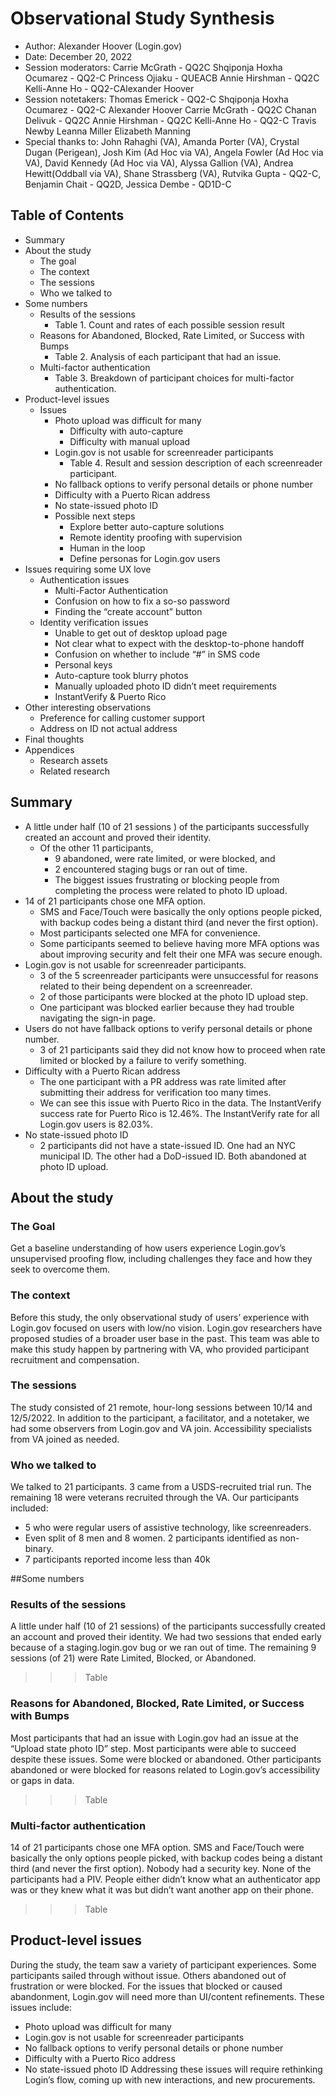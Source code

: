 # Observational Study Synthesis
- Author: Alexander Hoover (Login.gov)
- Date: December 20, 2022
- Session moderators: Carrie McGrath - QQ2C Shqiponja Hoxha Ocumarez - QQ2-C Princess Ojiaku - QUEACB Annie Hirshman - QQ2C Kelli-Anne Ho - QQ2-CAlexander Hoover
- Session notetakers: Thomas Emerick - QQ2-C Shqiponja Hoxha Ocumarez - QQ2-C Alexander Hoover Carrie McGrath - QQ2C Chanan Delivuk - QQ2C Annie Hirshman - QQ2C Kelli-Anne Ho - QQ2-C Travis Newby Leanna Miller Elizabeth Manning
- Special thanks to: John Rahaghi (VA), Amanda Porter (VA), Crystal Dugan (Perigean), Josh Kim (Ad Hoc via VA), Angela Fowler (Ad Hoc via VA), David Kennedy (Ad Hoc via VA), Alyssa Gallion (VA), Andrea Hewitt(Oddball via VA), Shane Strassberg (VA), Rutvika Gupta - QQ2-C, Benjamin Chait - QQ2D, Jessica Dembe - QD1D-C

## Table of Contents
- Summary
- About the study
   - The goal
   - The context
   - The sessions
   - Who we talked to
- Some numbers
   - Results of the sessions
      - Table 1. Count and rates of each possible session result
   - Reasons for Abandoned, Blocked, Rate Limited, or Success with Bumps
      - Table 2. Analysis of each participant that had an issue.
   - Multi-factor authentication
      - Table 3. Breakdown of participant choices for multi-factor authentication.
- Product-level issues
   - Issues
      - Photo upload was difficult for many
         - Difficulty with auto-capture
         - Difficulty with manual upload
      - Login.gov is not usable for screenreader participants
         - Table 4. Result and session description of each screenreader participant.
      - No fallback options to verify personal details or phone number
      - Difficulty with a Puerto Rican address
      - No state-issued photo ID
      - Possible next steps
         - Explore better auto-capture solutions
         - Remote identity proofing with supervision
         - Human in the loop
         - Define personas for Login.gov users
- Issues requiring some UX love
   - Authentication issues
      - Multi-Factor Authentication
      - Confusion on how to fix a so-so password
      - Finding the “create account” button
   - Identity verification issues
      - Unable to get out of desktop upload page
      - Not clear what to expect with the desktop-to-phone handoff
      - Confusion on whether to include “#” in SMS code
      - Personal keys
      - Auto-capture took blurry photos
      - Manually uploaded photo ID didn’t meet requirements	
      - InstantVerify & Puerto Rico
- Other interesting observations	
   - Preference for calling customer support
   - Address on ID not actual address
- Final thoughts
- Appendices
   - Research assets
   - Related research

## Summary
- A little under half (10 of 21 sessions ) of the participants successfully created an account and proved their identity. 
   - Of the other 11 participants, 
      - 9 abandoned, were rate limited, or were blocked, and 
      - 2 encountered staging bugs or ran out of time. 
      - The biggest issues frustrating or blocking people from completing the process were related to photo ID upload.
- 14 of 21 participants chose one MFA option. 
   - SMS and Face/Touch were basically the only options people picked, with backup codes being a distant third (and never the first option). 
   - Most participants selected one MFA for convenience. 
   - Some participants seemed to believe having more MFA options was about improving security and felt their one MFA was secure enough.
- Login.gov is not usable for screenreader participants. 
   - 3 of the 5 screenreader participants were unsuccessful for reasons related to their being dependent on a screenreader. 
   - 2 of those participants were blocked at the photo ID upload step. 
   - One participant was blocked earlier because they had trouble navigating the sign-in page.
- Users do not have fallback options to verify personal details or phone number.
   - 3 of 21 participants said they did not know how to proceed when rate limited or blocked by a failure to verify something.
- Difficulty with a Puerto Rican address
   - The one participant with a PR address was rate limited after submitting their address for verification too many times.
   - We can see this issue with Puerto Rico in the data. The InstantVerify success rate for Puerto Rico is 12.46%. The InstantVerify rate for all Login.gov users is 82.03%.
- No state-issued photo ID
   - 2 participants did not have a state-issued ID. One had an NYC municipal ID. The other had a DoD-issued ID. Both abandoned at photo ID upload.

## About the study
### The Goal
Get a baseline understanding of how users experience Login.gov’s unsupervised proofing flow, including challenges they face and how they seek to overcome them.

### The context
Before this study, the only observational study of users’ experience with Login.gov focused on users with low/no vision. Login.gov researchers have proposed studies of a broader user base in the past. This team was able to make this study happen by partnering with VA, who provided participant recruitment and compensation. 

### The sessions
The study consisted of 21 remote, hour-long sessions between 10/14 and 12/5/2022. In addition to the participant, a facilitator, and a notetaker, we had some observers from Login.gov and VA join. Accessibility specialists from VA joined as needed.

### Who we talked to
We talked to 21 participants. 3 came from a USDS-recruited trial run. The remaining 18 were veterans recruited through the VA. Our participants included:
- 5 who were regular users of assistive technology, like screenreaders.
- Even split of 8 men and 8 women. 2 participants identified as non-binary.
- 7 participants reported income less than 40k

##Some numbers
### Results of the sessions
A little under half (10 of 21 sessions) of the participants successfully created an account and proved their identity. We had two sessions that ended early because of a staging.login.gov bug or we ran out of time. The remaining 9 sessions (of 21) were Rate Limited, Blocked, or Abandoned.

>>> Table

### Reasons for Abandoned, Blocked, Rate Limited, or Success with Bumps
Most participants that had an issue with Login.gov had an issue at the “Upload state photo ID” step. Most participants were able to succeed despite these issues. Some were blocked or abandoned. Other participants abandoned or were blocked for reasons related to Login.gov’s accessibility or gaps in data.

>>> Table

### Multi-factor authentication
14 of 21 participants chose one MFA option. SMS and Face/Touch were basically the only options people picked, with backup codes being a distant third (and never the first option). Nobody had a security key. None of the participants had a PIV. People either didn’t know what an authenticator app was or they knew what it was but didn’t want another app on their phone.

>>> Table

## Product-level issues
During the study, the team saw a variety of participant experiences. Some participants sailed through without issue. Others abandoned out of frustration or were blocked. For the issues that blocked or caused abandonment, Login.gov will need more than UI/content refinements. These issues include:
- Photo upload was difficult for many
- Login.gov is not usable for screenreader participants
- No fallback options to verify personal details or phone number
- Difficulty with a Puerto Rico address
- No state-issued photo ID
Addressing these issues will require rethinking Login’s flow, coming up with new interactions, and new procurements. 
